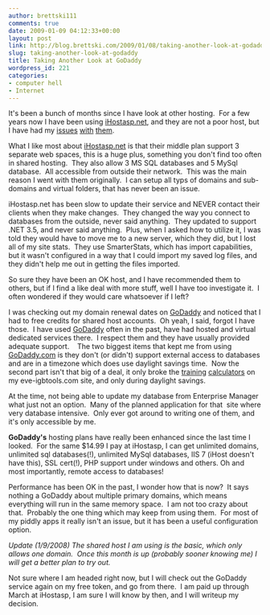 ```yaml
---
author: brettski111
comments: true
date: 2009-01-09 04:12:33+00:00
layout: post
link: http://blog.brettski.com/2009/01/08/taking-another-look-at-godaddy/
slug: taking-another-look-at-godaddy
title: Taking Another Look at GoDaddy
wordpress_id: 221
categories:
- computer hell
- Internet
---
```


It's been a bunch of months since I have look at other hosting.  For a few years now I have been using [iHostasp.net](http://www.ihostasp.net), and they are not a poor host, but I have had my [issues](http://brettski111.wordpress.com/2008/01/29/ihostaspnet-sucking-wind-again/) [with](http://brettski111.wordpress.com/2007/04/16/shortcomings-of-ihostasp/) [them](http://brettski111.wordpress.com/2007/06/03/big-issue-with-a-great-web-host/).

What I like most about [iHostasp.net](http://www.ihostasp.net) is that their middle plan support 3 separate web spaces, this is a huge plus, something you don't find too often in shared hosting.  They also allow 3 MS SQL databases and 5 MySql database.  All accessible from outside their network.  This was the main reason I went with them originally.  I can setup all typs of domains and sub-domains and virtual folders, that has never been an issue.

iHostasp.net has been slow to update their service and NEVER contact their clients when they make changes.  They changed the way you connect to databases from the outside, never said anything.  They updated to support .NET 3.5, and never said anything.  Plus, when I asked how to utilize it, I was told they would have to move me to a new server, which they did, but I lost all of my site stats.  They use SmarterStats, which has import capabilities, but it wasn't configured in a way that I could import my saved log files, and they didn't help me out in getting the files imported.

So sure they have been an OK host, and I have recommended them to others, but if I find a like deal with more stuff, well I have too investigate it.  I often wondered if they would care whatsoever if I left?

I was checking out my domain renewal dates on [GoDaddy](http://godaddy.com) and noticed that I had to free credits for shared host accounts.  Oh yeah, I said, forgot I have those.  I have used [GoDaddy](http://godaddy.com) often in the past, have had hosted and virtual dedicated services there.  I respect them and they have usually provided adequate support.    The two biggest items that kept me from using [GoDaddy.com](http://godaddy.com) is they don't (or didn't) support external access to databases and are in a timezone which does use daylight savings time.  Now the second part isn't that big of a deal, it only broke the [training](http://eve-igbtools.com/Tools/skilldatecalc.aspx) [calculators](http://eve-igbtools.com/Tools/skillCalc.aspx) on my eve-igbtools.com site, and only during daylight savings.

At the time, not being able to update my database from Enterprise Manager what just not an option.  Many of the planned application for that  site where very database intensive.  Only ever got around to writing one of them, and it's only accessible by me.

**GoDaddy's** hosting plans have really been enhanced since the last time I looked.  For the same $14.99 I pay at iHostasp, I can get unlimited domains, unlimited sql databases(!), unlimited MySql databases, IIS 7 (iHost doesn't have this), SSL cert(!), PHP support under windows and others. Oh and most importantly, remote access to databases!

Performance has been OK in the past, I wonder how that is now?  It says nothing a GoDaddy about multiple primary domains, which means everything will run in the same memory space.  I am not too crazy about that.  Probably the one thing which may keep from using them.  For most of my piddly apps it really isn't an issue, but it has been a useful configuration option.

_Update (1/9/2008) The shared host I am using is the basic, which only allows one domain.  Once this month is up (probably sooner knowing me) I will get a better plan to try out._

Not sure where I am headed right now, but I will check out the GoDaddy service again on my free token, and go from there.  I am paid up through March at iHostasp, I am sure I will know by then, and I will writeup my decision.
